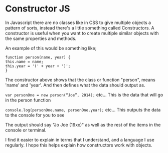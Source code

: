 # Constructor JS

In Javascript there are no classes like in CSS to give multiple objects a pattern of sorts, instead there's a little something called Constructors. A constructor is useful when you want to create multiple similar objects with the same properties and methods.

An example of this would be something like;

```
function person(name, year) {  
this.name = name;  
this.year = '(' + year + ')';
}
```

The constructor above shows that the class or function "person", means 'name' and 'year'. And then defines what the data should output as.

`var personOne = new person(“Joe”, 2014);` etc... This is the data that will go in the person function

`console.log(personOne.name, personOne.year);` etc... This outputs the data to the console for you to see

The output should say "Jo Joe (19xx)" as well as the rest of the items in the console or terminal.

I find it easier to explain in terms that I understand, and a language I use regularly. I hope this helps explain how constructors work with objects.
